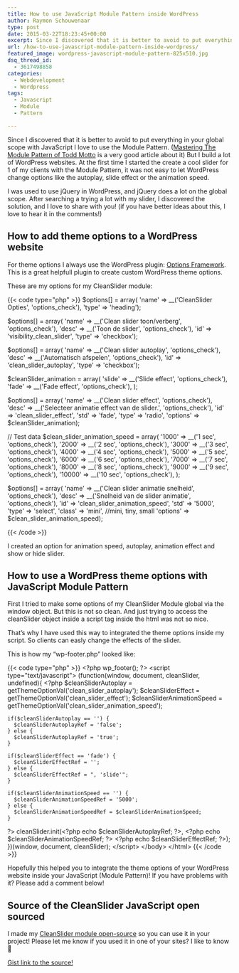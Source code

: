 ```yaml
---
title: How to use JavaScript Module Pattern inside WordPress
author: Raymon Schouwenaar
type: post
date: 2015-03-22T18:23:45+00:00
excerpt: Since I discovered that it is better to avoid to put everything in your global scope with JavaScript I love to use the Module Pattern. This is how you can use the JavaScript Module Pattern inside WordPress
url: /how-to-use-javascript-module-pattern-inside-wordpress/
featured_image: wordpress-javascript-module-pattern-825x510.jpg
dsq_thread_id:
  - 3617498858
categories:
  - Webdevelopment
  - Wordpress
tags:
  - Javascript
  - Module
  - Pattern

---
```

Since I discovered that it is better to avoid to put everything in your global scope with JavaScript I love to use the Module Pattern. (<a title="Mastering The Module Pattern in JavaScript" href="http://toddmotto.com/mastering-the-module-pattern/" target="_blank">Mastering The Module Pattern of Todd Motto</a> is a very good article about it) But I build a lot of WordPress websites. At the first time I started the create a cool slider for 1 of my clients with the Module Pattern, it was not easy to let WordPress change options like the autoplay, slide effect or the animation speed.

I was used to use jQuery in WordPress, and jQuery does a lot on the global scope. After searching a trying a lot with my slider, I discovered the solution, and I love to share with you! (if you have better ideas about this, I love to hear it in the comments!)

## How to add theme options to a WordPress website

For theme options I always use the WordPress plugin: <a href="https://wordpress.org/plugins/options-framework/" target="_blank">Options Framework</a>. This is a great helpfull plugin to create custom WordPress theme options.

These are my options for my CleanSlider module:

{{< code type="php" >}}
  $options[] = array(
      'name' =&gt; __('CleanSlider Opties', 'options_check'),
      'type' =&gt; 'heading');

 $options[] = array(
  'name' =&gt; __('Clean slider toon/verberg', 'options_check'),
  'desc' =&gt; __('Toon de slider', 'options_check'),
  'id' =&gt; 'visibility_clean_slider',
  'type' =&gt; 'checkbox');

 $options[] = array(
  'name' =&gt; __('Clean slider autoplay', 'options_check'),
  'desc' =&gt; __('Automatisch afspelen', 'options_check'),
  'id' =&gt; 'clean_slider_autoplay',
  'type' =&gt; 'checkbox');

  $cleanSlider_animation = array(
    'slide' =&gt; __('Slide effect', 'options_check'),
    'fade' =&gt; __('Fade effect', 'options_check'),
  );

  $options[] = array(
    'name' =&gt; __('Clean slider effect', 'options_check'),
    'desc' =&gt; __('Selecteer animatie effect van de slider.', 'options_check'),
    'id' =&gt; 'clean_slider_effect',
    'std' =&gt; 'fade',
    'type' =&gt; 'radio',
    'options' =&gt; $cleanSlider_animation);

  // Test data
  $clean_slider_animation_speed = array(
    '1000' =&gt; __('1 sec', 'options_check'),
    '2000' =&gt; __('2 sec', 'options_check'),
    '3000' =&gt; __('3 sec', 'options_check'),
    '4000' =&gt; __('4 sec', 'options_check'),
    '5000' =&gt; __('5 sec', 'options_check'),
    '6000' =&gt; __('6 sec', 'options_check'),
    '7000' =&gt; __('7 sec', 'options_check'),
    '8000' =&gt; __('8 sec', 'options_check'),
    '9000' =&gt; __('9 sec', 'options_check'),
    '10000' =&gt; __('10 sec', 'options_check'),
  );

  $options[] = array(
    'name' =&gt; __('Clean slider animatie snelheid', 'options_check'),
    'desc' =&gt; __('Snelheid van de slider animatie', 'options_check'),
    'id' =&gt; 'clean_slider_animation_speed',
    'std' =&gt; '5000',
    'type' =&gt; 'select',
    'class' =&gt; 'mini', //mini, tiny, small
    'options' =&gt; $clean_slider_animation_speed);

{{< /code >}}

I created an option for animation speed, autoplay, animation effect and show or hide slider.

## How to use a WordPress theme options with JavaScript Module Pattern

First I tried to make some options of my CleanSlider Module global via the window object. But this is not so clean. And just trying to access the cleanSlider object inside a script tag inside the html was not so nice.

That&#8217;s why I have used this way to integrated the theme options inside my script. So clients can easly change the effects of the slider.

This is how my &#8220;wp-footer.php&#8221; looked like:

{{< code type="php" >}}
&lt;?php wp_footer(); ?&gt;
&lt;script type="text/javascript"&gt;
(function(window, document, cleanSlider, undefined){
  &lt;?php
    $cleanSliderAutoplay = getThemeOptionVal('clean_slider_autoplay');
    $cleanSliderEffect = getThemeOptionVal('clean_slider_effect');
    $cleanSliderAnimationSpeed = getThemeOptionVal('clean_slider_animation_speed');

    if($cleanSliderAutoplay == '') {
      $cleanSliderAutoplayRef = 'false';
    } else {
      $cleanSliderAutoplayRef = 'true';
    }

    if($cleanSliderEffect == 'fade') {
      $cleanSliderEffectRef = '';
    } else {
      $cleanSliderEffectRef = ", 'slide'";
    }

    if($cleanSliderAnimationSpeed == '') {
      $cleanSliderAnimationSpeedRef = '5000';
    } else {
      $cleanSliderAnimationSpeedRef = $cleanSliderAnimationSpeed;
    }

  ?&gt;
  cleanSlider.init(&lt;?php echo $cleanSliderAutoplayRef; ?&gt;, &lt;?php echo $cleanSliderAnimationSpeedRef; ?&gt; &lt;?php echo $cleanSliderEffectRef; ?&gt;);
})(window, document, cleanSlider);
&lt;/script&gt;
&lt;/body&gt;
&lt;/html&gt;
{{< /code >}}

Hopefully this helped you to integrate the theme options of your WordPress website inside your JavaScript (Module Pattern)! If you have problems with it? Please add a comment below!

## Source of the CleanSlider JavaScript open sourced

I made my <a title="CleanSlider JavaScript Module" href="https://gist.github.com/raymonschouwenaar/7c4d0f378a517b9df8ba" target="_blank">CleanSlider module open-source</a> so you can use it in your project! Please let me know if you used it in one of your sites? I like to know 🙂

<a class="button" title="CleanSlider JavaScript Module" href="https://gist.github.com/raymonschouwenaar/7c4d0f378a517b9df8ba" target="_blank">Gist link to the source!</a>
